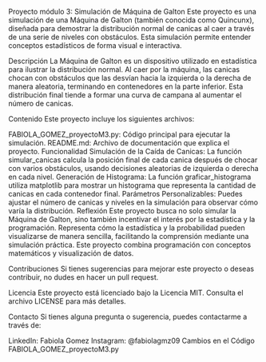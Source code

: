 Proyecto módulo 3: Simulación de Máquina de Galton
Este proyecto es una simulación de una Máquina de Galton (también conocida como Quincunx), diseñada para demostrar la distribución normal de canicas al caer a través de una serie de niveles con obstáculos. Esta simulación permite entender conceptos estadísticos de forma visual e interactiva.

Descripción
La Máquina de Galton es un dispositivo utilizado en estadística para ilustrar la distribución normal. Al caer por la máquina, las canicas chocan con obstáculos que las desvían hacia la izquierda o la derecha de manera aleatoria, terminando en contenedores en la parte inferior. Esta distribución final tiende a formar una curva de campana al aumentar el número de canicas.

Contenido
Este proyecto incluye los siguientes archivos:

FABIOLA_GOMEZ_proyectoM3.py: Código principal para ejecutar la simulación.
README.md: Archivo de documentación que explica el proyecto.
Funcionalidad
Simulación de la Caída de Canicas: La función simular_canicas calcula la posición final de cada canica después de chocar con varios obstáculos, usando decisiones aleatorias de izquierda o derecha en cada nivel.
Generación de Histograma: La función graficar_histograma utiliza matplotlib para mostrar un histograma que representa la cantidad de canicas en cada contenedor final.
Parámetros Personalizables: Puedes ajustar el número de canicas y niveles en la simulación para observar cómo varía la distribución.
Reflexión
Este proyecto busca no solo simular la Máquina de Galton, sino también incentivar el interés por la estadística y la programación. Representa cómo la estadística y la probabilidad pueden visualizarse de manera sencilla, facilitando la comprensión mediante una simulación práctica. Este proyecto combina programación con conceptos matemáticos y visualización de datos.

Contribuciones
Si tienes sugerencias para mejorar este proyecto o deseas contribuir, no dudes en hacer un pull request.

Licencia
Este proyecto está licenciado bajo la Licencia MIT. Consulta el archivo LICENSE para más detalles.

Contacto
Si tienes alguna pregunta o sugerencia, puedes contactarme a través de:

LinkedIn: Fabiola Gomez
Instagram: @fabiolagmz09
Cambios en el Código FABIOLA_GOMEZ_proyectoM3.py
